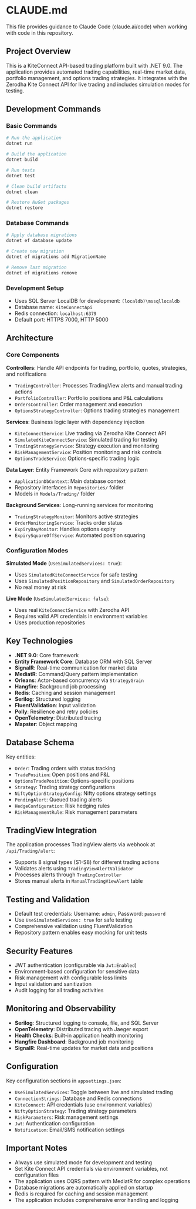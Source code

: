 # CLAUDE.md

This file provides guidance to Claude Code (claude.ai/code) when working with code in this repository.

## Project Overview

This is a KiteConnect API-based trading platform built with .NET 9.0. The application provides automated trading capabilities, real-time market data, portfolio management, and options trading strategies. It integrates with the Zerodha Kite Connect API for live trading and includes simulation modes for testing.

## Development Commands

### Basic Commands
```bash
# Run the application
dotnet run

# Build the application
dotnet build

# Run tests
dotnet test

# Clean build artifacts
dotnet clean

# Restore NuGet packages
dotnet restore
```

### Database Commands
```bash
# Apply database migrations
dotnet ef database update

# Create new migration
dotnet ef migrations add MigrationName

# Remove last migration
dotnet ef migrations remove
```

### Development Setup
- Uses SQL Server LocalDB for development: `(localdb)\mssqllocaldb`
- Database name: `KiteConnectApi`
- Redis connection: `localhost:6379`
- Default port: HTTPS 7000, HTTP 5000

## Architecture

### Core Components

**Controllers**: Handle API endpoints for trading, portfolio, quotes, strategies, and notifications
- `TradingController`: Processes TradingView alerts and manual trading actions
- `PortfolioController`: Portfolio positions and P&L calculations
- `OrdersController`: Order management and execution
- `OptionsStrategyController`: Options trading strategies management

**Services**: Business logic layer with dependency injection
- `KiteConnectService`: Live trading via Zerodha Kite Connect API
- `SimulatedKiteConnectService`: Simulated trading for testing
- `TradingStrategyService`: Strategy execution and monitoring
- `RiskManagementService`: Position monitoring and risk controls
- `OptionsTradeService`: Options-specific trading logic

**Data Layer**: Entity Framework Core with repository pattern
- `ApplicationDbContext`: Main database context
- Repository interfaces in `Repositories/` folder
- Models in `Models/Trading/` folder

**Background Services**: Long-running services for monitoring
- `TradingStrategyMonitor`: Monitors active strategies
- `OrderMonitoringService`: Tracks order status
- `ExpiryDayMonitor`: Handles options expiry
- `ExpirySquareOffService`: Automated position squaring

### Configuration Modes

**Simulated Mode** (`UseSimulatedServices: true`):
- Uses `SimulatedKiteConnectService` for safe testing
- Uses `SimulatedPositionRepository` and `SimulatedOrderRepository`
- No real money at risk

**Live Mode** (`UseSimulatedServices: false`):
- Uses real `KiteConnectService` with Zerodha API
- Requires valid API credentials in environment variables
- Uses production repositories

## Key Technologies

- **.NET 9.0**: Core framework
- **Entity Framework Core**: Database ORM with SQL Server
- **SignalR**: Real-time communication for market data
- **MediatR**: Command/Query pattern implementation
- **Orleans**: Actor-based concurrency via `StrategyGrain`
- **Hangfire**: Background job processing
- **Redis**: Caching and session management
- **Serilog**: Structured logging
- **FluentValidation**: Input validation
- **Polly**: Resilience and retry policies
- **OpenTelemetry**: Distributed tracing
- **Mapster**: Object mapping

## Database Schema

Key entities:
- `Order`: Trading orders with status tracking
- `TradePosition`: Open positions and P&L
- `OptionsTradePosition`: Options-specific positions
- `Strategy`: Trading strategy configurations
- `NiftyOptionStrategyConfig`: Nifty options strategy settings
- `PendingAlert`: Queued trading alerts
- `HedgeConfiguration`: Risk hedging rules
- `RiskManagementRule`: Risk management parameters

## TradingView Integration

The application processes TradingView alerts via webhook at `/api/Trading/alert`:
- Supports 8 signal types (S1-S8) for different trading actions
- Validates alerts using `TradingViewAlertValidator`
- Processes alerts through `TradingController`
- Stores manual alerts in `ManualTradingViewAlert` table

## Testing and Validation

- Default test credentials: Username: `admin`, Password: `password`
- Use `UseSimulatedServices: true` for safe testing
- Comprehensive validation using FluentValidation
- Repository pattern enables easy mocking for unit tests

## Security Features

- JWT authentication (configurable via `Jwt:Enabled`)
- Environment-based configuration for sensitive data
- Risk management with configurable loss limits
- Input validation and sanitization
- Audit logging for all trading activities

## Monitoring and Observability

- **Serilog**: Structured logging to console, file, and SQL Server
- **OpenTelemetry**: Distributed tracing with Jaeger export
- **Health Checks**: Built-in application health monitoring
- **Hangfire Dashboard**: Background job monitoring
- **SignalR**: Real-time updates for market data and positions

## Configuration

Key configuration sections in `appsettings.json`:
- `UseSimulatedServices`: Toggle between live and simulated trading
- `ConnectionStrings`: Database and Redis connections
- `KiteConnect`: API credentials (use environment variables)
- `NiftyOptionStrategy`: Trading strategy parameters
- `RiskParameters`: Risk management settings
- `Jwt`: Authentication configuration
- `Notification`: Email/SMS notification settings

## Important Notes

- Always use simulated mode for development and testing
- Set Kite Connect API credentials via environment variables, not configuration files
- The application uses CQRS pattern with MediatR for complex operations
- Database migrations are automatically applied on startup
- Redis is required for caching and session management
- The application includes comprehensive error handling and logging